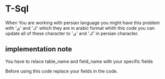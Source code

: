 # T-Sql
When You are working with persian language you might have this problem with 'ي' and 'ك' which they are in arabic format 
whith this code you can update all of these character to 'ی' and 'ک' in persian character.

## implementation note
You have to relace table_name and field_name with your specific fields


Before using this code replace your fields in the code.

